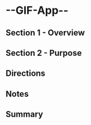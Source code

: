 # --GIF-App--

## Section 1 - Overview 


## Section 2 - Purpose 


## Directions


## Notes 


## Summary 